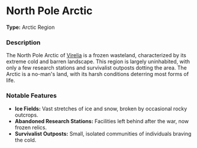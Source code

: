 # North Pole Arctic

**Type:** Arctic Region

### Description
The North Pole Arctic of [Virelia](./Virelia.md) is a frozen wasteland, characterized by its extreme cold and barren landscape. This region is largely uninhabited, with only a few research stations and survivalist outposts dotting the area. The Arctic is a no-man's land, with its harsh conditions deterring most forms of life.

### Notable Features
- **Ice Fields:** Vast stretches of ice and snow, broken by occasional rocky outcrops.
- **Abandoned Research Stations:** Facilities left behind after the war, now frozen relics.
- **Survivalist Outposts:** Small, isolated communities of individuals braving the cold.
